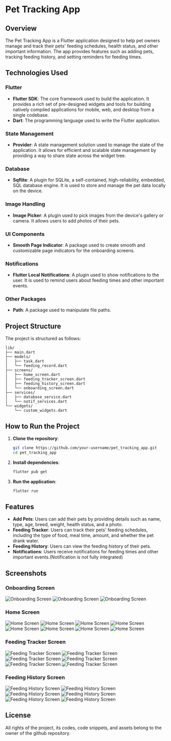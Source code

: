 # Pet Tracking App

## Overview

The Pet Tracking App is a Flutter application designed to help pet owners manage and track their pets' feeding schedules, health status, and other important information. The app provides features such as adding pets, tracking feeding history, and setting reminders for feeding times.

## Technologies Used

### Flutter

- **Flutter SDK**: The core framework used to build the application. It provides a rich set of pre-designed widgets and tools for building natively compiled applications for mobile, web, and desktop from a single codebase.
- **Dart**: The programming language used to write the Flutter application.

### State Management

- **Provider**: A state management solution used to manage the state of the application. It allows for efficient and scalable state management by providing a way to share state across the widget tree.

### Database

- **Sqflite**: A plugin for SQLite, a self-contained, high-reliability, embedded, SQL database engine. It is used to store and manage the pet data locally on the device.

### Image Handling

- **Image Picker**: A plugin used to pick images from the device's gallery or camera. It allows users to add photos of their pets.

### UI Components

- **Smooth Page Indicator**: A package used to create smooth and customizable page indicators for the onboarding screens.

### Notifications

- **Flutter Local Notifications**: A plugin used to show notifications to the user. It is used to remind users about feeding times and other important events.

### Other Packages

- **Path**: A package used to manipulate file paths.

## Project Structure

The project is structured as follows:

```
lib/
├── main.dart
├── models/
│   ├── task.dart
│   └── feeding_record.dart
├── screens/
│   ├── home_screen.dart
│   ├── feeding_tracker_screen.dart
│   ├── feeding_history_screen.dart
│   └── onboarding_screen.dart
├── services/
│   ├── database_service.dart
│   └── notif_services.dart
└── widgets/
    └── custom_widgets.dart
```

## How to Run the Project

1. **Clone the repository**:
   ```sh
   git clone https://github.com/your-username/pet_tracking_app.git
   cd pet_tracking_app
   ```

2. **Install dependencies**:
   ```sh
   flutter pub get
   ```

3. **Run the application**:
   ```sh
   flutter run
   ```

## Features

- **Add Pets**: Users can add their pets by providing details such as name, type, age, breed, weight, health status, and a photo.
- **Feeding Tracker**: Users can track their pets' feeding schedules, including the type of food, meal time, amount, and whether the pet drank water.
- **Feeding History**: Users can view the feeding history of their pets.
- **Notifications**: Users receive notifications for feeding times and other important events.(Notification is not fully integrated)

## Screenshots

### Onboarding Screen
![Onboarding Screen](assets/images/petTrackingApp/onboarding_screen/onboarding_screen_1.png)
![Onboarding Screen](assets/images/petTrackingApp/onboarding_screen/onboarding_screen_2.png)
![Onboarding Screen](assets/images/petTrackingApp/onboarding_screen/onboarding_screen_3.png)


### Home Screen
![Home Screen](assets/images/petTrackingApp/home_screen/home_screen_1.png)
![Home Screen](assets/images/petTrackingApp/home_screen/home_screen_2.png)
![Home Screen](assets/images/petTrackingApp/home_screen/home_screen_3.png)
![Home Screen](assets/images/petTrackingApp/home_screen/home_screen_4.png)
![Home Screen](assets/images/petTrackingApp/home_screen/home_screen_5.png)
![Home Screen](assets/images/petTrackingApp/home_screen/home_screen_6.png)
![Home Screen](assets/images/petTrackingApp/home_screen/home_screen_7.png)
![Home Screen](assets/images/petTrackingApp/home_screen/home_screen_8.png)


### Feeding Tracker Screen
![Feeding Tracker Screen](assets/images/petTrackingApp/feeding_tracker_screen/feeding_tracker_screen_1.png)
![Feeding Tracker Screen](assets/images/petTrackingApp/feeding_tracker_screen/feeding_tracker_screen_2.png)
![Feeding Tracker Screen](assets/images/petTrackingApp/feeding_tracker_screen/feeding_tracker_screen_3.png)
![Feeding Tracker Screen](assets/images/petTrackingApp/feeding_tracker_screen/feeding_tracker_screen_4.png)
![Feeding Tracker Screen](assets/images/petTrackingApp/feeding_tracker_screen/feeding_tracker_screen_5.png)
![Feeding Tracker Screen](assets/images/petTrackingApp/feeding_tracker_screen/feeding_tracker_screen_6.png)


### Feeding History Screen
![Feeding History Screen](assets/images/petTrackingApp/feeding_history_screen/feeding_history_screen_1.png)
![Feeding History Screen](assets/images/petTrackingApp/feeding_history_screen/feeding_history_screen_2.png)
![Feeding History Screen](assets/images/petTrackingApp/feeding_history_screen/feeding_history_screen_3.png)
![Feeding History Screen](assets/images/petTrackingApp/feeding_history_screen/feeding_history_screen_4.png)
![Feeding History Screen](assets/images/petTrackingApp/feeding_history_screen/feeding_history_screen_5.png)
![Feeding History Screen](assets/images/petTrackingApp/feeding_history_screen/feeding_history_screen_6.png)


## License

All rights of the project, its codes, code snippets, and assets belong to the owner of the github repository.
